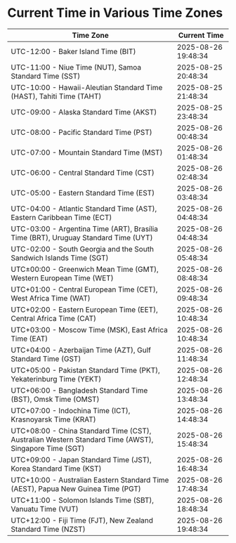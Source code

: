 # Current Time in Various Time Zones

| Time Zone | Current Time |
|-----------|--------------|
| UTC-12:00 - Baker Island Time (BIT) | 2025-08-26 19:48:34 |
| UTC-11:00 - Niue Time (NUT), Samoa Standard Time (SST) | 2025-08-25 20:48:34 |
| UTC-10:00 - Hawaii-Aleutian Standard Time (HAST), Tahiti Time (TAHT) | 2025-08-25 21:48:34 |
| UTC-09:00 - Alaska Standard Time (AKST) | 2025-08-25 23:48:34 |
| UTC-08:00 - Pacific Standard Time (PST) | 2025-08-26 00:48:34 |
| UTC-07:00 - Mountain Standard Time (MST) | 2025-08-26 01:48:34 |
| UTC-06:00 - Central Standard Time (CST) | 2025-08-26 02:48:34 |
| UTC-05:00 - Eastern Standard Time (EST) | 2025-08-26 03:48:34 |
| UTC-04:00 - Atlantic Standard Time (AST), Eastern Caribbean Time (ECT) | 2025-08-26 04:48:34 |
| UTC-03:00 - Argentina Time (ART), Brasília Time (BRT), Uruguay Standard Time (UYT) | 2025-08-26 04:48:34 |
| UTC-02:00 - South Georgia and the South Sandwich Islands Time (SGT) | 2025-08-26 05:48:34 |
| UTC±00:00 - Greenwich Mean Time (GMT), Western European Time (WET) | 2025-08-26 08:48:34 |
| UTC+01:00 - Central European Time (CET), West Africa Time (WAT) | 2025-08-26 09:48:34 |
| UTC+02:00 - Eastern European Time (EET), Central Africa Time (CAT) | 2025-08-26 10:48:34 |
| UTC+03:00 - Moscow Time (MSK), East Africa Time (EAT) | 2025-08-26 10:48:34 |
| UTC+04:00 - Azerbaijan Time (AZT), Gulf Standard Time (GST) | 2025-08-26 11:48:34 |
| UTC+05:00 - Pakistan Standard Time (PKT), Yekaterinburg Time (YEKT) | 2025-08-26 12:48:34 |
| UTC+06:00 - Bangladesh Standard Time (BST), Omsk Time (OMST) | 2025-08-26 13:48:34 |
| UTC+07:00 - Indochina Time (ICT), Krasnoyarsk Time (KRAT) | 2025-08-26 14:48:34 |
| UTC+08:00 - China Standard Time (CST), Australian Western Standard Time (AWST), Singapore Time (SGT) | 2025-08-26 15:48:34 |
| UTC+09:00 - Japan Standard Time (JST), Korea Standard Time (KST) | 2025-08-26 16:48:34 |
| UTC+10:00 - Australian Eastern Standard Time (AEST), Papua New Guinea Time (PGT) | 2025-08-26 17:48:34 |
| UTC+11:00 - Solomon Islands Time (SBT), Vanuatu Time (VUT) | 2025-08-26 18:48:34 |
| UTC+12:00 - Fiji Time (FJT), New Zealand Standard Time (NZST) | 2025-08-26 19:48:34 |
